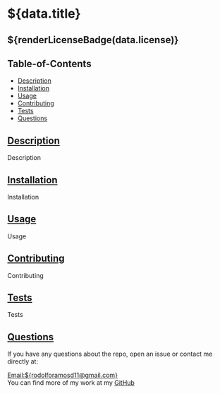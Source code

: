 # ${data.title}

## ${renderLicenseBadge(data.license)}

## Table-of-Contents

- [Description](#description)
- [Installation](#install)
- [Usage](#usage)
- [Contributing](#contribute)
- [Tests](#tests)
- [Questions](#questions)

## [Description](#table-of-contents)

Description

## [Installation](#table-of-contents)

Installation

## [Usage](#table-of-contents)

Usage

## [Contributing](#table-of-contents)

Contributing

## [Tests](#table-of-contents)

Tests

## [Questions](#table-of-contents)

If you have any questions about the repo, open an issue or contact me directly at:

[Email:${rodolforamosd11@gmail.com}](mailto:rodolforamosd11@gmail.com)<br>
You can find more of my work at my
[GitHub](https://github.com/rramosx11)
